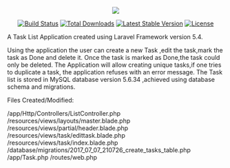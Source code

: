 <p align="center"><img src="https://laravel.com/assets/img/components/logo-laravel.svg"></p>

<p align="center">
<a href="https://travis-ci.org/laravel/framework"><img src="https://travis-ci.org/laravel/framework.svg" alt="Build Status"></a>
<a href="https://packagist.org/packages/laravel/framework"><img src="https://poser.pugx.org/laravel/framework/d/total.svg" alt="Total Downloads"></a>
<a href="https://packagist.org/packages/laravel/framework"><img src="https://poser.pugx.org/laravel/framework/v/stable.svg" alt="Latest Stable Version"></a>
<a href="https://packagist.org/packages/laravel/framework"><img src="https://poser.pugx.org/laravel/framework/license.svg" alt="License"></a>
</p>

A Task List Application created using Laravel Framework version 5.4.

Using the application the user can create a new Task ,edit the task,mark the task as Done and delete it.
Once the task is marked as Done,the task could only be deleted.
The Application will allow creating unique tasks,if one tries to duplicate a task, the application refuses with an error message.
The Task list is stored in MySQL database version 5.6.34 ,achieved using database schema and migrations.

Files Created/Modified:

/app/Http/Controllers/ListController.php
/resources/views/layouts/master.blade.php
/resources/views/partial/header.blade.php
/resources/views/task/edittask.blade.php
/resources/views/task/index.blade.php
/database/migrations/2017_07_07_210726_create_tasks_table.php
/app/Task.php
/routes/web.php









